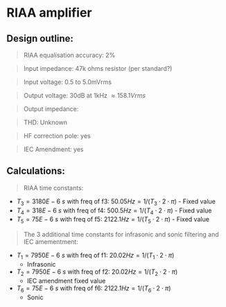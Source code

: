 # RIAA amplifier

## Design outline:

> RIAA equalisation accuracy: 2%

> Input impedance: 47k ohms resistor (per standard?)

> Input voltage: 0.5 to 5.0mVrms

> Output voltage: 30dB at 1kHz $\approx 158.1Vrms$

> Output impedance:

> THD: Unknown

> HF correction pole: yes

> IEC Amendment: yes

## Calculations:

>RIAA time constants:

* $T_3 = 3180E-6\:s$ with freq of f3: $50.05Hz = 1/(T_3 \cdot 2 \cdot \pi)$ - Fixed value
* $T_4 = 318E-6\:s$ with freq of f4: $500.5Hz = 1/(T_4 \cdot 2 \cdot \pi)$ - Fixed value
* $T_5 = 75E-6\:s$ with freq of f5: $2122.1Hz = 1/(T_5 \cdot 2 \cdot \pi)$ - Fixed value

>The 3 additional time constants for infrasonic and sonic filtering and IEC amementment:

* $T_1 = 7950E-6\:s$ with freq of f1: $20.02Hz = 1/(T_1 \cdot 2 \cdot \pi)$
    * Infrasonic
* $T_2 = 7950E-6\:s$ with freq of f2: $20.02Hz = 1/(T_2 \cdot 2 \cdot \pi)$
    * IEC amendment fixed value
* $T_6 = 75E-6\:s$ with freq of f6: $2122.1Hz = 1/(T_6 \cdot 2 \cdot \pi)$
    * Sonic
